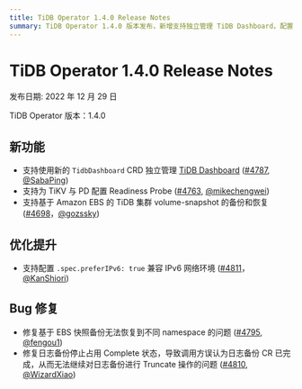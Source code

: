 ```yaml
---
title: TiDB Operator 1.4.0 Release Notes
summary: TiDB Operator 1.4.0 版本发布，新增支持独立管理 TiDB Dashboard，配置 TiKV 和 PD 的 Readiness Probe，以及基于 Amazon EBS 的 TiDB 集群 volume-snapshot 备份和恢复。优化支持 IPv6 网络环境，修复了基于 EBS 快照备份无法恢复到不同 namespace 的问题和日志备份停止占用 Complete 状态的 bug。
---
```


# TiDB Operator 1.4.0 Release Notes

发布日期: 2022 年 12 月 29 日

TiDB Operator 版本：1.4.0

## 新功能

- 支持使用新的 `TidbDashboard` CRD 独立管理 [TiDB Dashboard](https://github.com/pingcap/tidb-dashboard) ([#4787](https://github.com/pingcap/tidb-operator/pull/4787), [@SabaPing](https://github.com/SabaPing))
- 支持为 TiKV 与 PD 配置 Readiness Probe ([#4763](https://github.com/pingcap/tidb-operator/pull/4763), [@mikechengwei](https://github.com/mikechengwei))
- 支持基于 Amazon EBS 的 TiDB 集群 volume-snapshot 的备份和恢复 ([#4698](https://github.com/pingcap/tidb-operator/pull/4698)，[@gozssky](https://github.com/gozssky))

## 优化提升

- 支持配置 `.spec.preferIPv6: true` 兼容 IPv6 网络环境 ([#4811](https://github.com/pingcap/tidb-operator/pull/4811)，[@KanShiori](https://github.com/KanShiori))

## Bug 修复

- 修复基于 EBS 快照备份无法恢复到不同 namespace 的问题 ([#4795](https://github.com/pingcap/tidb-operator/pull/4795), [@fengou1](https://github.com/fengou1))
- 修复日志备份停止占用 Complete 状态，导致调用方误认为日志备份 CR 已完成，从而无法继续对日志备份进行 Truncate 操作的问题 ([#4810](https://github.com/pingcap/tidb-operator/pull/4810), [@WizardXiao](https://github.com/WizardXiao))
